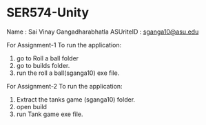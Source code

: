 # SER574-Unity
Name : Sai Vinay Gangadharabhatla
ASUriteID : sganga10@asu.edu

For Assignment-1
To run the application:
1. go to Roll a ball folder
2. go to builds folder.
3. run the roll a ball(sganga10) exe file.

For Assignment-2
To run the application:
1. Extract the tanks game (sganga10) folder.
2. open build 
3. run Tank game exe file.
